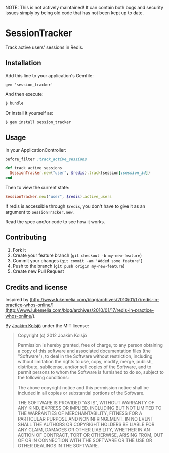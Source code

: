 NOTE: This is not actively maintained! It can contain both bugs and security issues simply by being old code that has not been kept up to date.

# SessionTracker

Track active users' sessions in Redis.

## Installation

Add this line to your application's Gemfile:

    gem 'session_tracker'

And then execute:

    $ bundle

Or install it yourself as:

    $ gem install session_tracker

## Usage

In your ApplicationController:

```ruby
before_filter :track_active_sessions

def track_active_sessions
  SessionTracker.new("user", $redis).track(session[:session_id])
end
```

Then to view the current state:

```ruby
SessionTracker.new("user", $redis).active_users
```

If redis is accessible through `$redis`, you don't have to give it as an argument to `SessionTracker.new`.

Read the spec and/or code to see how it works.

## Contributing

1. Fork it
2. Create your feature branch (`git checkout -b my-new-feature`)
3. Commit your changes (`git commit -am 'Added some feature'`)
4. Push to the branch (`git push origin my-new-feature`)
5. Create new Pull Request

## Credits and license

Inspired by [http://www.lukemelia.com/blog/archives/2010/01/17/redis-in-practice-whos-online/](http://www.lukemelia.com/blog/archives/2010/01/17/redis-in-practice-whos-online/).

By [Joakim Kolsjö](https://github.com/joakimk) under the MIT license:

>  Copyright (c) 2012 Joakim Kolsjö
>
>  Permission is hereby granted, free of charge, to any person obtaining a copy
>  of this software and associated documentation files (the "Software"), to deal
>  in the Software without restriction, including without limitation the rights
>  to use, copy, modify, merge, publish, distribute, sublicense, and/or sell
>  copies of the Software, and to permit persons to whom the Software is
>  furnished to do so, subject to the following conditions:
>
>  The above copyright notice and this permission notice shall be included in
>  all copies or substantial portions of the Software.
>
>  THE SOFTWARE IS PROVIDED "AS IS", WITHOUT WARRANTY OF ANY KIND, EXPRESS OR
>  IMPLIED, INCLUDING BUT NOT LIMITED TO THE WARRANTIES OF MERCHANTABILITY,
>  FITNESS FOR A PARTICULAR PURPOSE AND NONINFRINGEMENT. IN NO EVENT SHALL THE
>  AUTHORS OR COPYRIGHT HOLDERS BE LIABLE FOR ANY CLAIM, DAMAGES OR OTHER
>  LIABILITY, WHETHER IN AN ACTION OF CONTRACT, TORT OR OTHERWISE, ARISING FROM,
>  OUT OF OR IN CONNECTION WITH THE SOFTWARE OR THE USE OR OTHER DEALINGS IN
>  THE SOFTWARE.
